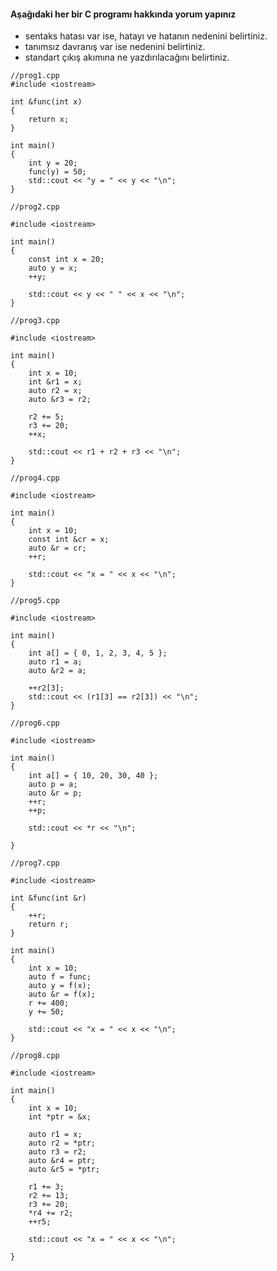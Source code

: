 #### Aşağıdaki her bir C programı hakkında yorum yapınız

+ sentaks hatası var ise, hatayı ve hatanın nedenini belirtiniz.
+ tanımsız davranış var ise nedenini belirtiniz.
+ standart çıkış akımına ne yazdırılacağını belirtiniz.

```
//prog1.cpp
#include <iostream>

int &func(int x)
{
	return x;
}

int main()
{
	int y = 20;
	func(y) = 50;
	std::cout << "y = " << y << "\n";
}
```


```
//prog2.cpp

#include <iostream>

int main()
{
	const int x = 20;
	auto y = x;
	++y;

	std::cout << y << " " << x << "\n";
}
```


```
//prog3.cpp

#include <iostream>

int main()
{
	int x = 10;
	int &r1 = x;
	auto r2 = x;
	auto &r3 = r2;

	r2 += 5;
	r3 += 20;
	++x;

	std::cout << r1 + r2 + r3 << "\n";
}
```


```
//prog4.cpp

#include <iostream>

int main()
{
	int x = 10;
	const int &cr = x;
	auto &r = cr;
	++r;

	std::cout << "x = " << x << "\n";
}
```


```
//prog5.cpp

#include <iostream>

int main()
{
	int a[] = { 0, 1, 2, 3, 4, 5 };
	auto r1 = a;
	auto &r2 = a;

	++r2[3];
	std::cout << (r1[3] == r2[3]) << "\n";
}
```


```
//prog6.cpp

#include <iostream>

int main()
{
	int a[] = { 10, 20, 30, 40 };
	auto p = a;
	auto &r = p;
	++r;
	++p;

	std::cout << *r << "\n";
	
}
```


```
//prog7.cpp

#include <iostream>

int &func(int &r)
{
	++r;
	return r;
}

int main()
{
	int x = 10;
	auto f = func;
	auto y = f(x);
	auto &r = f(x);
	r += 400;
	y += 50;

	std::cout << "x = " << x << "\n";
}
```


```
//prog8.cpp

#include <iostream>

int main()
{
	int x = 10;
	int *ptr = &x;

	auto r1 = x;
	auto r2 = *ptr;
	auto r3 = r2;
	auto &r4 = ptr;
	auto &r5 = *ptr;

	r1 += 3;
	r2 += 13;
	r3 += 20;
	*r4 += r2;
	++r5;

	std::cout << "x = " << x << "\n";

}
```


